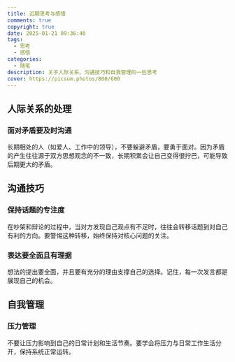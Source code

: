 ```yaml
---
title: 近期思考与感悟
comments: true
copyright: true
date: 2025-01-21 09:36:40
tags: 
  - 思考
  - 感悟
categories: 
  - 随笔
description: 关于人际关系、沟通技巧和自我管理的一些思考
cover: https://picsum.photos/800/600
---
```


## 人际关系的处理

### 面对矛盾要及时沟通
长期相处的人（如爱人、工作中的领导），不要躲避矛盾，要勇于面对。因为矛盾的产生往往源于双方思想观念的不一致，长期积累会让自己变得很拧巴，可能导致后期更大的矛盾。

## 沟通技巧

### 保持话题的专注度
在吵架和辩论的过程中，当对方发现自己观点有不足时，往往会转移话题到对自己有利的方向。要警惕这种转移，始终保持对核心问题的关注。

### 表达要全面且有理据
想法的提出要全面，并且要有充分的理由支撑自己的选择。记住，每一次发言都是展现自己的机会。


## 自我管理

### 压力管理
不要让压力影响到自己的日常计划和生活节奏。要学会将压力与日常工作生活分开，保持系统正常运转。
